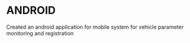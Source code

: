 # ANDROID
Created an android application for mobile system for vehicle parameter monitoring and registration
